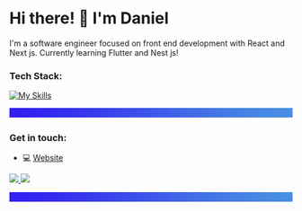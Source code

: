 # Hi there! 👋 I'm Daniel

I'm a software engineer focused on front end development with React and Next js. Currently learning Flutter and Nest js!

### Tech Stack:
[![My Skills](https://skillicons.dev/icons?i=react,nextjs,flutter,nestjs)](https://skillicons.dev)

 ![separator](./separator.png)

### Get in touch:
- 💻 [Website](https://www.darudev.com/portfolio)

<p>
  <a href="https://twitter.com/Darudev">
    <img src="https://skillicons.dev/icons?i=twitter" />
  </a>
 <a href="https://www.linkedin.com/in/daniel-mendoza-developer">
    <img src="https://skillicons.dev/icons?i=linkedin" />
  </a>
</p>

 ![separator](./separator.png)

